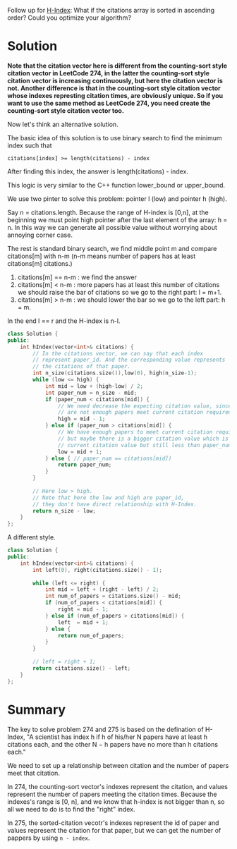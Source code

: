 Follow up for [H-Index](https://leetcode.com/problems/h-index/description/): What if the citations array is sorted in ascending order? Could you optimize your algorithm?

# Solution

__Note that the citation vector here is different from the counting-sort style citation vector in LeetCode 274, in the latter the counting-sort style citation vector is increasing continuously, but here the citation vector is not. Another difference is that in the counting-sort style citation vector whose indexes represting citation times, are obviously unique. So if you want to use the same method as LeetCode 274, you need create the counting-sort style citation vector too.__

Now let's think an alternative solution.


The basic idea of this solution is to use binary search to find the minimum index such that

```
citations[index] >= length(citations) - index
```

After finding this index, the answer is length(citations) - index.

This logic is very similar to the C++ function lower_bound or upper_bound.
                        
We use two pinter to solve this problem: pointer l (low) and pointer h (high).

Say n = citations.length.
Because the range of H-index is [0,n], at the beginning we must point high pointer after the last element of the array: h = n. In this way we can generate all possible value without worrying about annoying corner case.

The rest is standard binary search, we find middle point m and compare citations[m] with n-m (n-m means number of papers has at least citations[m] citations.)

1. citations[m] == n-m : we find the answer
2. citations[m] < n-m : more papers has at least this number of citations we should raise the bar of citations so we go to the right part: l = m+1.
3. citations[m] > n-m : we should lower the bar so we go to the left part: h = m.

In the end l == r and the H-index is n-l. 

```cpp
class Solution {
public:
    int hIndex(vector<int>& citations) {
        // In the citations vector, we can say that each index
        // represent paper_id. And the corresponding value represents
        // the citations of that paper.
        int n_size(citations.size()),low(0), high(n_size-1);
        while (low <= high) {
            int mid = low + (high-low) / 2;
            int paper_num = n_size - mid;
            if (paper_num < citations[mid]) { 
                // We need decrease the expecting citation value, since there
                // are not enough papers meet current citation requirement.
                high = mid - 1;
            } else if (paper_num > citations[mid]) {
                // We have enough papers to meet current citation requirement,
                // but maybe there is a bigger citation value which is bigger than
                // current citation value but still less than paper_num.
                low = mid + 1;
            } else { // paper_num == citations[mid]) 
                return paper_num;
            } 
        }
        
        // Here low > high.
        // Note that here the low and high are paper_id,
        // they don't have direct relationship with H-Index.
        return n_size - low;
    }
};
```

A different style.

```cpp
class Solution {
public:
    int hIndex(vector<int>& citations) {
        int left(0), right(citations.size() - 1);
        
        while (left <= right) {
            int mid = left + (right - left) / 2;
            int num_of_papers = citations.size() - mid;
            if (num_of_papers < citations[mid]) {
                right = mid - 1;
            } else if (num_of_papers > citations[mid]) {
                left  = mid + 1;
            } else {
                return num_of_papers;
            }
        }
        
        // left = right + 1;
        return citations.size() - left;
    }
};
```

# Summary

The key to solve problem 274 and 275 is based on the defination of H-Index, "A scientist has index h if h of his/her N papers have at least h citations each, and the other N − h papers have no more than h citations each."

We need to set up a relationship between citation and the number of papers meet that citation. 

In 274, the counting-sort vector's indexes represent the citation, and values represent the number of papers meeting the citation times. Because the indexes's range is [0, n], and we know that h-index is not bigger than n, so all we need to do is to find the "right" index.

In 275, the sorted-citation vecotr's indexes represent the id of paper and values represent the citation for that paper, but we can get the number of pappers by using ```n - index```. 


